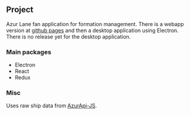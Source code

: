 ## Project

Azur Lane fan application for formation management. There is a webapp version at [github pages](http://rutle.github.io/fazla) and then a desktop application using Electron. There is no release yet for the desktop application.

### Main packages
* Electron
* React
* Redux
 
### Misc
Uses raw ship data from [AzurApi-JS](https://azurapi.github.io/).
